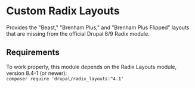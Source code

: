 Custom Radix Layouts
===
Provides the "Beast," "Brenham Plus," and "Brenham Plus Flipped" layouts that are missing from the official Drupal 8/9 Radix module.

Requirements
---
To work properly, this module depends on the Radix Layouts module, version 8.4-1 (or newer):  
`composer require 'drupal/radix_layouts:^4.1'`